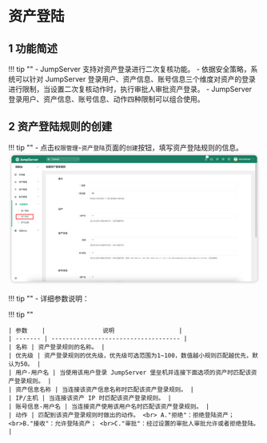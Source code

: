# 资产登陆
## 1 功能简述
!!! tip ""
    - JumpServer 支持对资产登录进行二次复核功能。
    - 依据安全策略，系统可以针对 JumpServer 登录用户、资产信息、账号信息三个维度对资产的登录进行限制，当设置二次复核动作时，执行审批人审批资产登录。
    - JumpServer 登录用户、资产信息、账号信息、动作四种限制可以组合使用。

## 2 资产登陆规则的创建
!!! tip ""
    - 点击`权限管理`-`资产登陆`页面的`创建`按钮，填写资产登陆规则的信息。
![asset_login01](../../../img/asset_login01.png)

!!! tip ""
    - 详细参数说明：

!!! tip ""

    | 参数    |                说明                  |
    | ------- | ------------------------------------ |
    | 名称 | 资产登录规则的名称。 |
    | 优先级 | 资产登录规则的优先级，优先级可选范围为1~100，数值越小规则匹配越优先，默认为50。 |
    | 用户-用户名 | 当使用该用户登录 JumpServer 堡垒机并连接下面选项的资产时匹配该资产登录规则。 |
    | 资产信息名称 | 当连接该资产信息名称时匹配该资产登录规则。 |
    | IP/主机 | 当连接该资产 IP 时匹配该资产登录规则。 |
    | 账号信息-用户名 | 当连接资产使用该用户名时匹配该资产登录规则。 |
    | 动作 | 匹配到该资产登录规则时做出的动作。 <br> A."拒绝"：拒绝登陆资产； <br>B."接收"：允许登陆资产； <br>C."审批"：经过设置的审批人审批允许或者拒绝登陆。 |
